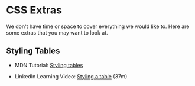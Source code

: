 # CSS Extras

We don't have time or space to cover everything we would like to. Here are some extras that you may want to look at.

## Styling Tables

- MDN Tutorial: [Styling tables](https://developer.mozilla.org/en-US/docs/Learn/CSS/Building_blocks/Styling_tables)

- LinkedIn Learning Video: [Styling a table](https://www.linkedin.com/learning-login/share?forceAccount=false&redirect=https%3A%2F%2Fwww.linkedin.com%2Flearning%2Fdesign-the-web-styling-a-table%3Ftrk%3Dshare_ent_url&account=36102708) (37m)
